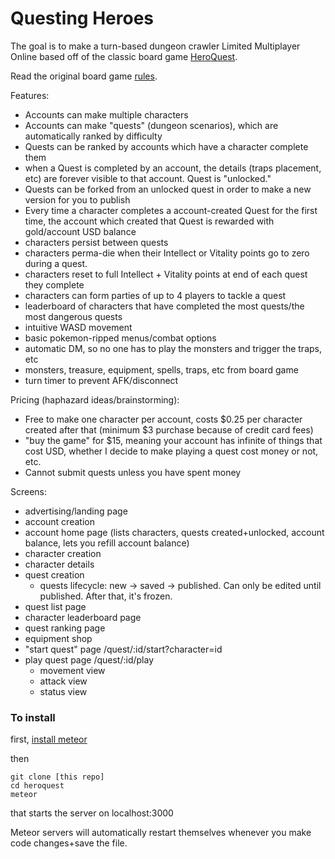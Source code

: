 # Questing Heroes

The goal is to make a turn-based dungeon crawler Limited Multiplayer Online based off of the classic board game [HeroQuest](https://www.youtube.com/watch?v=Cx8sl2uC46A).

Read the original board game [rules](http://english.yeoldeinn.com/system.php).

Features:

- Accounts can make multiple characters
- Accounts can make "quests" (dungeon scenarios), which are automatically ranked by difficulty
- Quests can be ranked by accounts which have a character complete them
- when a Quest is completed by an account, the details (traps placement, etc) are forever visible to that account. Quest is "unlocked."
- Quests can be forked from an unlocked quest in order to make a new version for you to publish
- Every time a character completes a account-created Quest for the first time, the account which created that Quest is rewarded with gold/account USD balance
- characters persist between quests
- characters perma-die when their Intellect or Vitality points go to zero during a quest.
- characters reset to full Intellect + Vitality points at end of each quest they complete
- characters can form parties of up to 4 players to tackle a quest
- leaderboard of characters that have completed the most quests/the most dangerous quests
- intuitive WASD movement
- basic pokemon-ripped menus/combat options
- automatic DM, so no one has to play the monsters and trigger the traps, etc
- monsters, treasure, equipment, spells, traps, etc from board game
- turn timer to prevent AFK/disconnect

Pricing (haphazard ideas/brainstorming):

- Free to make one character per account, costs $0.25 per character created after that (minimum $3 purchase because of credit card fees)
- "buy the game" for $15, meaning your account has infinite of things that cost USD, whether I decide to make playing a quest cost money or not, etc.
- Cannot submit quests unless you have spent money

Screens:

- advertising/landing page
- account creation
- account home page (lists characters, quests created+unlocked, account balance, lets you refill account balance)
- character creation
- character details
- quest creation
  - quests lifecycle: new -> saved -> published. Can only be edited until published. After that, it's frozen.
- quest list page
- character leaderboard page
- quest ranking page
- equipment shop
- "start quest" page /quest/:id/start?character=id
- play quest page /quest/:id/play
  - movement view
  - attack view
  - status view

### To install

first, [install meteor](https://www.meteor.com/install)

then

```
git clone [this repo]
cd heroquest
meteor
```

that starts the server on localhost:3000

Meteor servers will automatically restart themselves whenever you make code changes+save the file.
